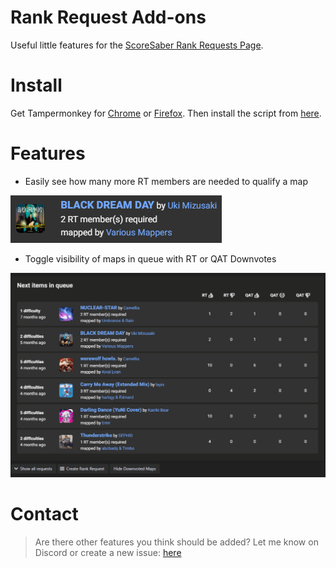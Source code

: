 # Rank Request Add-ons


Useful little features for the [ScoreSaber Rank Requests Page](https://scoresaber.com/ranking/requests). 

# Install

Get Tampermonkey for [Chrome](https://chrome.google.com/webstore/detail/tampermonkey/dhdgffkkebhmkfjojejmpbldmpobfkfo) or [Firefox](https://addons.mozilla.org/firefox/addon/tampermonkey/). Then install the script from [here](https://github.com/dylanNicastro/ss-ranking-addon/raw/master/main.user.js).

# Features

- Easily see how many more RT members are needed to qualify a map

![](https://github.com/dylanNicastro/ss-ranking-addon/blob/master/doc/rtneeded.PNG)

- Toggle visibility of maps in queue with RT or QAT Downvotes

![](https://github.com/dylanNicastro/ss-ranking-addon/blob/master/doc/hidebutton.gif)

# Contact
> Are there other features you think should be added? 
Let me know on Discord or create a new issue: [here](https://github.com/eZconfirmed/rank-request-addon/issues/new)
